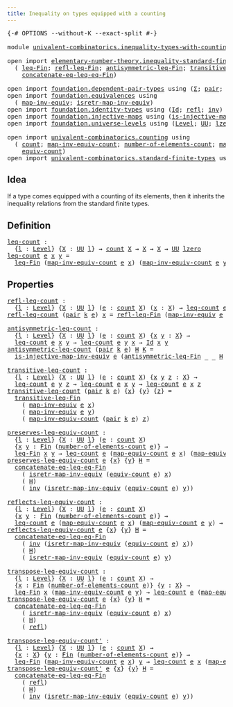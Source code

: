 ```yaml
---
title: Inequality on types equipped with a counting
---
```


<pre class="Agda"><a id="70" class="Symbol">{-#</a> <a id="74" class="Keyword">OPTIONS</a> <a id="82" class="Pragma">--without-K</a> <a id="94" class="Pragma">--exact-split</a> <a id="108" class="Symbol">#-}</a>

<a id="113" class="Keyword">module</a> <a id="120" href="univalent-combinatorics.inequality-types-with-counting.html" class="Module">univalent-combinatorics.inequality-types-with-counting</a> <a id="175" class="Keyword">where</a>

<a id="182" class="Keyword">open</a> <a id="187" class="Keyword">import</a> <a id="194" href="elementary-number-theory.inequality-standard-finite-types.html" class="Module">elementary-number-theory.inequality-standard-finite-types</a> <a id="252" class="Keyword">using</a>
  <a id="260" class="Symbol">(</a> <a id="262" href="elementary-number-theory.inequality-standard-finite-types.html#1125" class="Function">leq-Fin</a><a id="269" class="Symbol">;</a> <a id="271" href="elementary-number-theory.inequality-standard-finite-types.html#1874" class="Function">refl-leq-Fin</a><a id="283" class="Symbol">;</a> <a id="285" href="elementary-number-theory.inequality-standard-finite-types.html#2015" class="Function">antisymmetric-leq-Fin</a><a id="306" class="Symbol">;</a> <a id="308" href="elementary-number-theory.inequality-standard-finite-types.html#2262" class="Function">transitive-leq-Fin</a><a id="326" class="Symbol">;</a>
    <a id="332" href="elementary-number-theory.inequality-standard-finite-types.html#2668" class="Function">concatenate-eq-leq-eq-Fin</a><a id="357" class="Symbol">)</a>

<a id="360" class="Keyword">open</a> <a id="365" class="Keyword">import</a> <a id="372" href="foundation.dependent-pair-types.html" class="Module">foundation.dependent-pair-types</a> <a id="404" class="Keyword">using</a> <a id="410" class="Symbol">(</a><a id="411" href="foundation-core.dependent-pair-types.html#515" class="Record">Σ</a><a id="412" class="Symbol">;</a> <a id="414" href="foundation-core.dependent-pair-types.html#588" class="InductiveConstructor">pair</a><a id="418" class="Symbol">;</a> <a id="420" href="foundation-core.dependent-pair-types.html#605" class="Field">pr1</a><a id="423" class="Symbol">;</a> <a id="425" href="foundation-core.dependent-pair-types.html#617" class="Field">pr2</a><a id="428" class="Symbol">)</a>
<a id="430" class="Keyword">open</a> <a id="435" class="Keyword">import</a> <a id="442" href="foundation.equivalences.html" class="Module">foundation.equivalences</a> <a id="466" class="Keyword">using</a>
  <a id="474" class="Symbol">(</a> <a id="476" href="foundation-core.equivalences.html#5036" class="Function">map-inv-equiv</a><a id="489" class="Symbol">;</a> <a id="491" href="foundation-core.equivalences.html#5251" class="Function">isretr-map-inv-equiv</a><a id="511" class="Symbol">)</a>
<a id="513" class="Keyword">open</a> <a id="518" class="Keyword">import</a> <a id="525" href="foundation.identity-types.html" class="Module">foundation.identity-types</a> <a id="551" class="Keyword">using</a> <a id="557" class="Symbol">(</a><a id="558" href="foundation-core.identity-types.html#1767" class="Datatype">Id</a><a id="560" class="Symbol">;</a> <a id="562" href="foundation-core.identity-types.html#1820" class="InductiveConstructor">refl</a><a id="566" class="Symbol">;</a> <a id="568" href="foundation-core.identity-types.html#2729" class="Function">inv</a><a id="571" class="Symbol">)</a>
<a id="573" class="Keyword">open</a> <a id="578" class="Keyword">import</a> <a id="585" href="foundation.injective-maps.html" class="Module">foundation.injective-maps</a> <a id="611" class="Keyword">using</a> <a id="617" class="Symbol">(</a><a id="618" href="foundation.injective-maps.html#3209" class="Function">is-injective-map-inv-equiv</a><a id="644" class="Symbol">)</a>
<a id="646" class="Keyword">open</a> <a id="651" class="Keyword">import</a> <a id="658" href="foundation.universe-levels.html" class="Module">foundation.universe-levels</a> <a id="685" class="Keyword">using</a> <a id="691" class="Symbol">(</a><a id="692" href="Agda.Primitive.html#597" class="Postulate">Level</a><a id="697" class="Symbol">;</a> <a id="699" href="foundation-core.universe-levels.html#235" class="Primitive">UU</a><a id="701" class="Symbol">;</a> <a id="703" href="Agda.Primitive.html#764" class="Primitive">lzero</a><a id="708" class="Symbol">)</a>

<a id="711" class="Keyword">open</a> <a id="716" class="Keyword">import</a> <a id="723" href="univalent-combinatorics.counting.html" class="Module">univalent-combinatorics.counting</a> <a id="756" class="Keyword">using</a>
  <a id="764" class="Symbol">(</a> <a id="766" href="univalent-combinatorics.counting.html#1901" class="Function">count</a><a id="771" class="Symbol">;</a> <a id="773" href="univalent-combinatorics.counting.html#2270" class="Function">map-inv-equiv-count</a><a id="792" class="Symbol">;</a> <a id="794" href="univalent-combinatorics.counting.html#2029" class="Function">number-of-elements-count</a><a id="818" class="Symbol">;</a> <a id="820" href="univalent-combinatorics.counting.html#2172" class="Function">map-equiv-count</a><a id="835" class="Symbol">;</a>
    <a id="841" href="univalent-combinatorics.counting.html#2098" class="Function">equiv-count</a><a id="852" class="Symbol">)</a>
<a id="854" class="Keyword">open</a> <a id="859" class="Keyword">import</a> <a id="866" href="univalent-combinatorics.standard-finite-types.html" class="Module">univalent-combinatorics.standard-finite-types</a> <a id="912" class="Keyword">using</a> <a id="918" class="Symbol">(</a><a id="919" href="univalent-combinatorics.standard-finite-types.html#2149" class="Function">Fin</a><a id="922" class="Symbol">)</a>
</pre>
## Idea

If a type comes equipped with a counting of its elements, then it inherits the inequality relations from the standard finite types.

## Definition

<pre class="Agda"><a id="leq-count"></a><a id="1094" href="univalent-combinatorics.inequality-types-with-counting.html#1094" class="Function">leq-count</a> <a id="1104" class="Symbol">:</a>
  <a id="1108" class="Symbol">{</a><a id="1109" href="univalent-combinatorics.inequality-types-with-counting.html#1109" class="Bound">l</a> <a id="1111" class="Symbol">:</a> <a id="1113" href="Agda.Primitive.html#597" class="Postulate">Level</a><a id="1118" class="Symbol">}</a> <a id="1120" class="Symbol">{</a><a id="1121" href="univalent-combinatorics.inequality-types-with-counting.html#1121" class="Bound">X</a> <a id="1123" class="Symbol">:</a> <a id="1125" href="foundation-core.universe-levels.html#235" class="Primitive">UU</a> <a id="1128" href="univalent-combinatorics.inequality-types-with-counting.html#1109" class="Bound">l</a><a id="1129" class="Symbol">}</a> <a id="1131" class="Symbol">→</a> <a id="1133" href="univalent-combinatorics.counting.html#1901" class="Function">count</a> <a id="1139" href="univalent-combinatorics.inequality-types-with-counting.html#1121" class="Bound">X</a> <a id="1141" class="Symbol">→</a> <a id="1143" href="univalent-combinatorics.inequality-types-with-counting.html#1121" class="Bound">X</a> <a id="1145" class="Symbol">→</a> <a id="1147" href="univalent-combinatorics.inequality-types-with-counting.html#1121" class="Bound">X</a> <a id="1149" class="Symbol">→</a> <a id="1151" href="foundation-core.universe-levels.html#235" class="Primitive">UU</a> <a id="1154" href="Agda.Primitive.html#764" class="Primitive">lzero</a>
<a id="1160" href="univalent-combinatorics.inequality-types-with-counting.html#1094" class="Function">leq-count</a> <a id="1170" href="univalent-combinatorics.inequality-types-with-counting.html#1170" class="Bound">e</a> <a id="1172" href="univalent-combinatorics.inequality-types-with-counting.html#1172" class="Bound">x</a> <a id="1174" href="univalent-combinatorics.inequality-types-with-counting.html#1174" class="Bound">y</a> <a id="1176" class="Symbol">=</a>
  <a id="1180" href="elementary-number-theory.inequality-standard-finite-types.html#1125" class="Function">leq-Fin</a> <a id="1188" class="Symbol">(</a><a id="1189" href="univalent-combinatorics.counting.html#2270" class="Function">map-inv-equiv-count</a> <a id="1209" href="univalent-combinatorics.inequality-types-with-counting.html#1170" class="Bound">e</a> <a id="1211" href="univalent-combinatorics.inequality-types-with-counting.html#1172" class="Bound">x</a><a id="1212" class="Symbol">)</a> <a id="1214" class="Symbol">(</a><a id="1215" href="univalent-combinatorics.counting.html#2270" class="Function">map-inv-equiv-count</a> <a id="1235" href="univalent-combinatorics.inequality-types-with-counting.html#1170" class="Bound">e</a> <a id="1237" href="univalent-combinatorics.inequality-types-with-counting.html#1174" class="Bound">y</a><a id="1238" class="Symbol">)</a>
</pre>
## Properties

<pre class="Agda"><a id="refl-leq-count"></a><a id="1268" href="univalent-combinatorics.inequality-types-with-counting.html#1268" class="Function">refl-leq-count</a> <a id="1283" class="Symbol">:</a>
  <a id="1287" class="Symbol">{</a><a id="1288" href="univalent-combinatorics.inequality-types-with-counting.html#1288" class="Bound">l</a> <a id="1290" class="Symbol">:</a> <a id="1292" href="Agda.Primitive.html#597" class="Postulate">Level</a><a id="1297" class="Symbol">}</a> <a id="1299" class="Symbol">{</a><a id="1300" href="univalent-combinatorics.inequality-types-with-counting.html#1300" class="Bound">X</a> <a id="1302" class="Symbol">:</a> <a id="1304" href="foundation-core.universe-levels.html#235" class="Primitive">UU</a> <a id="1307" href="univalent-combinatorics.inequality-types-with-counting.html#1288" class="Bound">l</a><a id="1308" class="Symbol">}</a> <a id="1310" class="Symbol">(</a><a id="1311" href="univalent-combinatorics.inequality-types-with-counting.html#1311" class="Bound">e</a> <a id="1313" class="Symbol">:</a> <a id="1315" href="univalent-combinatorics.counting.html#1901" class="Function">count</a> <a id="1321" href="univalent-combinatorics.inequality-types-with-counting.html#1300" class="Bound">X</a><a id="1322" class="Symbol">)</a> <a id="1324" class="Symbol">(</a><a id="1325" href="univalent-combinatorics.inequality-types-with-counting.html#1325" class="Bound">x</a> <a id="1327" class="Symbol">:</a> <a id="1329" href="univalent-combinatorics.inequality-types-with-counting.html#1300" class="Bound">X</a><a id="1330" class="Symbol">)</a> <a id="1332" class="Symbol">→</a> <a id="1334" href="univalent-combinatorics.inequality-types-with-counting.html#1094" class="Function">leq-count</a> <a id="1344" href="univalent-combinatorics.inequality-types-with-counting.html#1311" class="Bound">e</a> <a id="1346" href="univalent-combinatorics.inequality-types-with-counting.html#1325" class="Bound">x</a> <a id="1348" href="univalent-combinatorics.inequality-types-with-counting.html#1325" class="Bound">x</a>
<a id="1350" href="univalent-combinatorics.inequality-types-with-counting.html#1268" class="Function">refl-leq-count</a> <a id="1365" class="Symbol">(</a><a id="1366" href="foundation-core.dependent-pair-types.html#588" class="InductiveConstructor">pair</a> <a id="1371" href="univalent-combinatorics.inequality-types-with-counting.html#1371" class="Bound">k</a> <a id="1373" href="univalent-combinatorics.inequality-types-with-counting.html#1373" class="Bound">e</a><a id="1374" class="Symbol">)</a> <a id="1376" href="univalent-combinatorics.inequality-types-with-counting.html#1376" class="Bound">x</a> <a id="1378" class="Symbol">=</a> <a id="1380" href="elementary-number-theory.inequality-standard-finite-types.html#1874" class="Function">refl-leq-Fin</a> <a id="1393" class="Symbol">(</a><a id="1394" href="foundation-core.equivalences.html#5036" class="Function">map-inv-equiv</a> <a id="1408" href="univalent-combinatorics.inequality-types-with-counting.html#1373" class="Bound">e</a> <a id="1410" href="univalent-combinatorics.inequality-types-with-counting.html#1376" class="Bound">x</a><a id="1411" class="Symbol">)</a>

<a id="antisymmetric-leq-count"></a><a id="1414" href="univalent-combinatorics.inequality-types-with-counting.html#1414" class="Function">antisymmetric-leq-count</a> <a id="1438" class="Symbol">:</a>
  <a id="1442" class="Symbol">{</a><a id="1443" href="univalent-combinatorics.inequality-types-with-counting.html#1443" class="Bound">l</a> <a id="1445" class="Symbol">:</a> <a id="1447" href="Agda.Primitive.html#597" class="Postulate">Level</a><a id="1452" class="Symbol">}</a> <a id="1454" class="Symbol">{</a><a id="1455" href="univalent-combinatorics.inequality-types-with-counting.html#1455" class="Bound">X</a> <a id="1457" class="Symbol">:</a> <a id="1459" href="foundation-core.universe-levels.html#235" class="Primitive">UU</a> <a id="1462" href="univalent-combinatorics.inequality-types-with-counting.html#1443" class="Bound">l</a><a id="1463" class="Symbol">}</a> <a id="1465" class="Symbol">(</a><a id="1466" href="univalent-combinatorics.inequality-types-with-counting.html#1466" class="Bound">e</a> <a id="1468" class="Symbol">:</a> <a id="1470" href="univalent-combinatorics.counting.html#1901" class="Function">count</a> <a id="1476" href="univalent-combinatorics.inequality-types-with-counting.html#1455" class="Bound">X</a><a id="1477" class="Symbol">)</a> <a id="1479" class="Symbol">{</a><a id="1480" href="univalent-combinatorics.inequality-types-with-counting.html#1480" class="Bound">x</a> <a id="1482" href="univalent-combinatorics.inequality-types-with-counting.html#1482" class="Bound">y</a> <a id="1484" class="Symbol">:</a> <a id="1486" href="univalent-combinatorics.inequality-types-with-counting.html#1455" class="Bound">X</a><a id="1487" class="Symbol">}</a> <a id="1489" class="Symbol">→</a>
  <a id="1493" href="univalent-combinatorics.inequality-types-with-counting.html#1094" class="Function">leq-count</a> <a id="1503" href="univalent-combinatorics.inequality-types-with-counting.html#1466" class="Bound">e</a> <a id="1505" href="univalent-combinatorics.inequality-types-with-counting.html#1480" class="Bound">x</a> <a id="1507" href="univalent-combinatorics.inequality-types-with-counting.html#1482" class="Bound">y</a> <a id="1509" class="Symbol">→</a> <a id="1511" href="univalent-combinatorics.inequality-types-with-counting.html#1094" class="Function">leq-count</a> <a id="1521" href="univalent-combinatorics.inequality-types-with-counting.html#1466" class="Bound">e</a> <a id="1523" href="univalent-combinatorics.inequality-types-with-counting.html#1482" class="Bound">y</a> <a id="1525" href="univalent-combinatorics.inequality-types-with-counting.html#1480" class="Bound">x</a> <a id="1527" class="Symbol">→</a> <a id="1529" href="foundation-core.identity-types.html#1767" class="Datatype">Id</a> <a id="1532" href="univalent-combinatorics.inequality-types-with-counting.html#1480" class="Bound">x</a> <a id="1534" href="univalent-combinatorics.inequality-types-with-counting.html#1482" class="Bound">y</a>
<a id="1536" href="univalent-combinatorics.inequality-types-with-counting.html#1414" class="Function">antisymmetric-leq-count</a> <a id="1560" class="Symbol">(</a><a id="1561" href="foundation-core.dependent-pair-types.html#588" class="InductiveConstructor">pair</a> <a id="1566" href="univalent-combinatorics.inequality-types-with-counting.html#1566" class="Bound">k</a> <a id="1568" href="univalent-combinatorics.inequality-types-with-counting.html#1568" class="Bound">e</a><a id="1569" class="Symbol">)</a> <a id="1571" href="univalent-combinatorics.inequality-types-with-counting.html#1571" class="Bound">H</a> <a id="1573" href="univalent-combinatorics.inequality-types-with-counting.html#1573" class="Bound">K</a> <a id="1575" class="Symbol">=</a>
  <a id="1579" href="foundation.injective-maps.html#3209" class="Function">is-injective-map-inv-equiv</a> <a id="1606" href="univalent-combinatorics.inequality-types-with-counting.html#1568" class="Bound">e</a> <a id="1608" class="Symbol">(</a><a id="1609" href="elementary-number-theory.inequality-standard-finite-types.html#2015" class="Function">antisymmetric-leq-Fin</a> <a id="1631" class="Symbol">_</a> <a id="1633" class="Symbol">_</a> <a id="1635" href="univalent-combinatorics.inequality-types-with-counting.html#1571" class="Bound">H</a> <a id="1637" href="univalent-combinatorics.inequality-types-with-counting.html#1573" class="Bound">K</a><a id="1638" class="Symbol">)</a>

<a id="transitive-leq-count"></a><a id="1641" href="univalent-combinatorics.inequality-types-with-counting.html#1641" class="Function">transitive-leq-count</a> <a id="1662" class="Symbol">:</a>
  <a id="1666" class="Symbol">{</a><a id="1667" href="univalent-combinatorics.inequality-types-with-counting.html#1667" class="Bound">l</a> <a id="1669" class="Symbol">:</a> <a id="1671" href="Agda.Primitive.html#597" class="Postulate">Level</a><a id="1676" class="Symbol">}</a> <a id="1678" class="Symbol">{</a><a id="1679" href="univalent-combinatorics.inequality-types-with-counting.html#1679" class="Bound">X</a> <a id="1681" class="Symbol">:</a> <a id="1683" href="foundation-core.universe-levels.html#235" class="Primitive">UU</a> <a id="1686" href="univalent-combinatorics.inequality-types-with-counting.html#1667" class="Bound">l</a><a id="1687" class="Symbol">}</a> <a id="1689" class="Symbol">(</a><a id="1690" href="univalent-combinatorics.inequality-types-with-counting.html#1690" class="Bound">e</a> <a id="1692" class="Symbol">:</a> <a id="1694" href="univalent-combinatorics.counting.html#1901" class="Function">count</a> <a id="1700" href="univalent-combinatorics.inequality-types-with-counting.html#1679" class="Bound">X</a><a id="1701" class="Symbol">)</a> <a id="1703" class="Symbol">{</a><a id="1704" href="univalent-combinatorics.inequality-types-with-counting.html#1704" class="Bound">x</a> <a id="1706" href="univalent-combinatorics.inequality-types-with-counting.html#1706" class="Bound">y</a> <a id="1708" href="univalent-combinatorics.inequality-types-with-counting.html#1708" class="Bound">z</a> <a id="1710" class="Symbol">:</a> <a id="1712" href="univalent-combinatorics.inequality-types-with-counting.html#1679" class="Bound">X</a><a id="1713" class="Symbol">}</a> <a id="1715" class="Symbol">→</a>
  <a id="1719" href="univalent-combinatorics.inequality-types-with-counting.html#1094" class="Function">leq-count</a> <a id="1729" href="univalent-combinatorics.inequality-types-with-counting.html#1690" class="Bound">e</a> <a id="1731" href="univalent-combinatorics.inequality-types-with-counting.html#1706" class="Bound">y</a> <a id="1733" href="univalent-combinatorics.inequality-types-with-counting.html#1708" class="Bound">z</a> <a id="1735" class="Symbol">→</a> <a id="1737" href="univalent-combinatorics.inequality-types-with-counting.html#1094" class="Function">leq-count</a> <a id="1747" href="univalent-combinatorics.inequality-types-with-counting.html#1690" class="Bound">e</a> <a id="1749" href="univalent-combinatorics.inequality-types-with-counting.html#1704" class="Bound">x</a> <a id="1751" href="univalent-combinatorics.inequality-types-with-counting.html#1706" class="Bound">y</a> <a id="1753" class="Symbol">→</a> <a id="1755" href="univalent-combinatorics.inequality-types-with-counting.html#1094" class="Function">leq-count</a> <a id="1765" href="univalent-combinatorics.inequality-types-with-counting.html#1690" class="Bound">e</a> <a id="1767" href="univalent-combinatorics.inequality-types-with-counting.html#1704" class="Bound">x</a> <a id="1769" href="univalent-combinatorics.inequality-types-with-counting.html#1708" class="Bound">z</a>
<a id="1771" href="univalent-combinatorics.inequality-types-with-counting.html#1641" class="Function">transitive-leq-count</a> <a id="1792" class="Symbol">(</a><a id="1793" href="foundation-core.dependent-pair-types.html#588" class="InductiveConstructor">pair</a> <a id="1798" href="univalent-combinatorics.inequality-types-with-counting.html#1798" class="Bound">k</a> <a id="1800" href="univalent-combinatorics.inequality-types-with-counting.html#1800" class="Bound">e</a><a id="1801" class="Symbol">)</a> <a id="1803" class="Symbol">{</a><a id="1804" href="univalent-combinatorics.inequality-types-with-counting.html#1804" class="Bound">x</a><a id="1805" class="Symbol">}</a> <a id="1807" class="Symbol">{</a><a id="1808" href="univalent-combinatorics.inequality-types-with-counting.html#1808" class="Bound">y</a><a id="1809" class="Symbol">}</a> <a id="1811" class="Symbol">{</a><a id="1812" href="univalent-combinatorics.inequality-types-with-counting.html#1812" class="Bound">z</a><a id="1813" class="Symbol">}</a> <a id="1815" class="Symbol">=</a>
  <a id="1819" href="elementary-number-theory.inequality-standard-finite-types.html#2262" class="Function">transitive-leq-Fin</a>
    <a id="1842" class="Symbol">(</a> <a id="1844" href="foundation-core.equivalences.html#5036" class="Function">map-inv-equiv</a> <a id="1858" href="univalent-combinatorics.inequality-types-with-counting.html#1800" class="Bound">e</a> <a id="1860" href="univalent-combinatorics.inequality-types-with-counting.html#1804" class="Bound">x</a><a id="1861" class="Symbol">)</a>
    <a id="1867" class="Symbol">(</a> <a id="1869" href="foundation-core.equivalences.html#5036" class="Function">map-inv-equiv</a> <a id="1883" href="univalent-combinatorics.inequality-types-with-counting.html#1800" class="Bound">e</a> <a id="1885" href="univalent-combinatorics.inequality-types-with-counting.html#1808" class="Bound">y</a><a id="1886" class="Symbol">)</a>
    <a id="1892" class="Symbol">(</a> <a id="1894" href="univalent-combinatorics.counting.html#2270" class="Function">map-inv-equiv-count</a> <a id="1914" class="Symbol">(</a><a id="1915" href="foundation-core.dependent-pair-types.html#588" class="InductiveConstructor">pair</a> <a id="1920" href="univalent-combinatorics.inequality-types-with-counting.html#1798" class="Bound">k</a> <a id="1922" href="univalent-combinatorics.inequality-types-with-counting.html#1800" class="Bound">e</a><a id="1923" class="Symbol">)</a> <a id="1925" href="univalent-combinatorics.inequality-types-with-counting.html#1812" class="Bound">z</a><a id="1926" class="Symbol">)</a>

<a id="preserves-leq-equiv-count"></a><a id="1929" href="univalent-combinatorics.inequality-types-with-counting.html#1929" class="Function">preserves-leq-equiv-count</a> <a id="1955" class="Symbol">:</a>
  <a id="1959" class="Symbol">{</a><a id="1960" href="univalent-combinatorics.inequality-types-with-counting.html#1960" class="Bound">l</a> <a id="1962" class="Symbol">:</a> <a id="1964" href="Agda.Primitive.html#597" class="Postulate">Level</a><a id="1969" class="Symbol">}</a> <a id="1971" class="Symbol">{</a><a id="1972" href="univalent-combinatorics.inequality-types-with-counting.html#1972" class="Bound">X</a> <a id="1974" class="Symbol">:</a> <a id="1976" href="foundation-core.universe-levels.html#235" class="Primitive">UU</a> <a id="1979" href="univalent-combinatorics.inequality-types-with-counting.html#1960" class="Bound">l</a><a id="1980" class="Symbol">}</a> <a id="1982" class="Symbol">(</a><a id="1983" href="univalent-combinatorics.inequality-types-with-counting.html#1983" class="Bound">e</a> <a id="1985" class="Symbol">:</a> <a id="1987" href="univalent-combinatorics.counting.html#1901" class="Function">count</a> <a id="1993" href="univalent-combinatorics.inequality-types-with-counting.html#1972" class="Bound">X</a><a id="1994" class="Symbol">)</a>
  <a id="1998" class="Symbol">{</a><a id="1999" href="univalent-combinatorics.inequality-types-with-counting.html#1999" class="Bound">x</a> <a id="2001" href="univalent-combinatorics.inequality-types-with-counting.html#2001" class="Bound">y</a> <a id="2003" class="Symbol">:</a> <a id="2005" href="univalent-combinatorics.standard-finite-types.html#2149" class="Function">Fin</a> <a id="2009" class="Symbol">(</a><a id="2010" href="univalent-combinatorics.counting.html#2029" class="Function">number-of-elements-count</a> <a id="2035" href="univalent-combinatorics.inequality-types-with-counting.html#1983" class="Bound">e</a><a id="2036" class="Symbol">)}</a> <a id="2039" class="Symbol">→</a>
  <a id="2043" href="elementary-number-theory.inequality-standard-finite-types.html#1125" class="Function">leq-Fin</a> <a id="2051" href="univalent-combinatorics.inequality-types-with-counting.html#1999" class="Bound">x</a> <a id="2053" href="univalent-combinatorics.inequality-types-with-counting.html#2001" class="Bound">y</a> <a id="2055" class="Symbol">→</a> <a id="2057" href="univalent-combinatorics.inequality-types-with-counting.html#1094" class="Function">leq-count</a> <a id="2067" href="univalent-combinatorics.inequality-types-with-counting.html#1983" class="Bound">e</a> <a id="2069" class="Symbol">(</a><a id="2070" href="univalent-combinatorics.counting.html#2172" class="Function">map-equiv-count</a> <a id="2086" href="univalent-combinatorics.inequality-types-with-counting.html#1983" class="Bound">e</a> <a id="2088" href="univalent-combinatorics.inequality-types-with-counting.html#1999" class="Bound">x</a><a id="2089" class="Symbol">)</a> <a id="2091" class="Symbol">(</a><a id="2092" href="univalent-combinatorics.counting.html#2172" class="Function">map-equiv-count</a> <a id="2108" href="univalent-combinatorics.inequality-types-with-counting.html#1983" class="Bound">e</a> <a id="2110" href="univalent-combinatorics.inequality-types-with-counting.html#2001" class="Bound">y</a><a id="2111" class="Symbol">)</a>
<a id="2113" href="univalent-combinatorics.inequality-types-with-counting.html#1929" class="Function">preserves-leq-equiv-count</a> <a id="2139" href="univalent-combinatorics.inequality-types-with-counting.html#2139" class="Bound">e</a> <a id="2141" class="Symbol">{</a><a id="2142" href="univalent-combinatorics.inequality-types-with-counting.html#2142" class="Bound">x</a><a id="2143" class="Symbol">}</a> <a id="2145" class="Symbol">{</a><a id="2146" href="univalent-combinatorics.inequality-types-with-counting.html#2146" class="Bound">y</a><a id="2147" class="Symbol">}</a> <a id="2149" href="univalent-combinatorics.inequality-types-with-counting.html#2149" class="Bound">H</a> <a id="2151" class="Symbol">=</a>
  <a id="2155" href="elementary-number-theory.inequality-standard-finite-types.html#2668" class="Function">concatenate-eq-leq-eq-Fin</a>
    <a id="2185" class="Symbol">(</a> <a id="2187" href="foundation-core.equivalences.html#5251" class="Function">isretr-map-inv-equiv</a> <a id="2208" class="Symbol">(</a><a id="2209" href="univalent-combinatorics.counting.html#2098" class="Function">equiv-count</a> <a id="2221" href="univalent-combinatorics.inequality-types-with-counting.html#2139" class="Bound">e</a><a id="2222" class="Symbol">)</a> <a id="2224" href="univalent-combinatorics.inequality-types-with-counting.html#2142" class="Bound">x</a><a id="2225" class="Symbol">)</a>
    <a id="2231" class="Symbol">(</a> <a id="2233" href="univalent-combinatorics.inequality-types-with-counting.html#2149" class="Bound">H</a><a id="2234" class="Symbol">)</a>
    <a id="2240" class="Symbol">(</a> <a id="2242" href="foundation-core.identity-types.html#2729" class="Function">inv</a> <a id="2246" class="Symbol">(</a><a id="2247" href="foundation-core.equivalences.html#5251" class="Function">isretr-map-inv-equiv</a> <a id="2268" class="Symbol">(</a><a id="2269" href="univalent-combinatorics.counting.html#2098" class="Function">equiv-count</a> <a id="2281" href="univalent-combinatorics.inequality-types-with-counting.html#2139" class="Bound">e</a><a id="2282" class="Symbol">)</a> <a id="2284" href="univalent-combinatorics.inequality-types-with-counting.html#2146" class="Bound">y</a><a id="2285" class="Symbol">))</a>

<a id="reflects-leq-equiv-count"></a><a id="2289" href="univalent-combinatorics.inequality-types-with-counting.html#2289" class="Function">reflects-leq-equiv-count</a> <a id="2314" class="Symbol">:</a>
  <a id="2318" class="Symbol">{</a><a id="2319" href="univalent-combinatorics.inequality-types-with-counting.html#2319" class="Bound">l</a> <a id="2321" class="Symbol">:</a> <a id="2323" href="Agda.Primitive.html#597" class="Postulate">Level</a><a id="2328" class="Symbol">}</a> <a id="2330" class="Symbol">{</a><a id="2331" href="univalent-combinatorics.inequality-types-with-counting.html#2331" class="Bound">X</a> <a id="2333" class="Symbol">:</a> <a id="2335" href="foundation-core.universe-levels.html#235" class="Primitive">UU</a> <a id="2338" href="univalent-combinatorics.inequality-types-with-counting.html#2319" class="Bound">l</a><a id="2339" class="Symbol">}</a> <a id="2341" class="Symbol">(</a><a id="2342" href="univalent-combinatorics.inequality-types-with-counting.html#2342" class="Bound">e</a> <a id="2344" class="Symbol">:</a> <a id="2346" href="univalent-combinatorics.counting.html#1901" class="Function">count</a> <a id="2352" href="univalent-combinatorics.inequality-types-with-counting.html#2331" class="Bound">X</a><a id="2353" class="Symbol">)</a>
  <a id="2357" class="Symbol">{</a><a id="2358" href="univalent-combinatorics.inequality-types-with-counting.html#2358" class="Bound">x</a> <a id="2360" href="univalent-combinatorics.inequality-types-with-counting.html#2360" class="Bound">y</a> <a id="2362" class="Symbol">:</a> <a id="2364" href="univalent-combinatorics.standard-finite-types.html#2149" class="Function">Fin</a> <a id="2368" class="Symbol">(</a><a id="2369" href="univalent-combinatorics.counting.html#2029" class="Function">number-of-elements-count</a> <a id="2394" href="univalent-combinatorics.inequality-types-with-counting.html#2342" class="Bound">e</a><a id="2395" class="Symbol">)}</a> <a id="2398" class="Symbol">→</a>
  <a id="2402" href="univalent-combinatorics.inequality-types-with-counting.html#1094" class="Function">leq-count</a> <a id="2412" href="univalent-combinatorics.inequality-types-with-counting.html#2342" class="Bound">e</a> <a id="2414" class="Symbol">(</a><a id="2415" href="univalent-combinatorics.counting.html#2172" class="Function">map-equiv-count</a> <a id="2431" href="univalent-combinatorics.inequality-types-with-counting.html#2342" class="Bound">e</a> <a id="2433" href="univalent-combinatorics.inequality-types-with-counting.html#2358" class="Bound">x</a><a id="2434" class="Symbol">)</a> <a id="2436" class="Symbol">(</a><a id="2437" href="univalent-combinatorics.counting.html#2172" class="Function">map-equiv-count</a> <a id="2453" href="univalent-combinatorics.inequality-types-with-counting.html#2342" class="Bound">e</a> <a id="2455" href="univalent-combinatorics.inequality-types-with-counting.html#2360" class="Bound">y</a><a id="2456" class="Symbol">)</a> <a id="2458" class="Symbol">→</a> <a id="2460" href="elementary-number-theory.inequality-standard-finite-types.html#1125" class="Function">leq-Fin</a> <a id="2468" href="univalent-combinatorics.inequality-types-with-counting.html#2358" class="Bound">x</a> <a id="2470" href="univalent-combinatorics.inequality-types-with-counting.html#2360" class="Bound">y</a>
<a id="2472" href="univalent-combinatorics.inequality-types-with-counting.html#2289" class="Function">reflects-leq-equiv-count</a> <a id="2497" href="univalent-combinatorics.inequality-types-with-counting.html#2497" class="Bound">e</a> <a id="2499" class="Symbol">{</a><a id="2500" href="univalent-combinatorics.inequality-types-with-counting.html#2500" class="Bound">x</a><a id="2501" class="Symbol">}</a> <a id="2503" class="Symbol">{</a><a id="2504" href="univalent-combinatorics.inequality-types-with-counting.html#2504" class="Bound">y</a><a id="2505" class="Symbol">}</a> <a id="2507" href="univalent-combinatorics.inequality-types-with-counting.html#2507" class="Bound">H</a> <a id="2509" class="Symbol">=</a>
  <a id="2513" href="elementary-number-theory.inequality-standard-finite-types.html#2668" class="Function">concatenate-eq-leq-eq-Fin</a>
    <a id="2543" class="Symbol">(</a> <a id="2545" href="foundation-core.identity-types.html#2729" class="Function">inv</a> <a id="2549" class="Symbol">(</a><a id="2550" href="foundation-core.equivalences.html#5251" class="Function">isretr-map-inv-equiv</a> <a id="2571" class="Symbol">(</a><a id="2572" href="univalent-combinatorics.counting.html#2098" class="Function">equiv-count</a> <a id="2584" href="univalent-combinatorics.inequality-types-with-counting.html#2497" class="Bound">e</a><a id="2585" class="Symbol">)</a> <a id="2587" href="univalent-combinatorics.inequality-types-with-counting.html#2500" class="Bound">x</a><a id="2588" class="Symbol">))</a>
    <a id="2595" class="Symbol">(</a> <a id="2597" href="univalent-combinatorics.inequality-types-with-counting.html#2507" class="Bound">H</a><a id="2598" class="Symbol">)</a>
    <a id="2604" class="Symbol">(</a> <a id="2606" href="foundation-core.equivalences.html#5251" class="Function">isretr-map-inv-equiv</a> <a id="2627" class="Symbol">(</a><a id="2628" href="univalent-combinatorics.counting.html#2098" class="Function">equiv-count</a> <a id="2640" href="univalent-combinatorics.inequality-types-with-counting.html#2497" class="Bound">e</a><a id="2641" class="Symbol">)</a> <a id="2643" href="univalent-combinatorics.inequality-types-with-counting.html#2504" class="Bound">y</a><a id="2644" class="Symbol">)</a>

<a id="transpose-leq-equiv-count"></a><a id="2647" href="univalent-combinatorics.inequality-types-with-counting.html#2647" class="Function">transpose-leq-equiv-count</a> <a id="2673" class="Symbol">:</a>
  <a id="2677" class="Symbol">{</a><a id="2678" href="univalent-combinatorics.inequality-types-with-counting.html#2678" class="Bound">l</a> <a id="2680" class="Symbol">:</a> <a id="2682" href="Agda.Primitive.html#597" class="Postulate">Level</a><a id="2687" class="Symbol">}</a> <a id="2689" class="Symbol">{</a><a id="2690" href="univalent-combinatorics.inequality-types-with-counting.html#2690" class="Bound">X</a> <a id="2692" class="Symbol">:</a> <a id="2694" href="foundation-core.universe-levels.html#235" class="Primitive">UU</a> <a id="2697" href="univalent-combinatorics.inequality-types-with-counting.html#2678" class="Bound">l</a><a id="2698" class="Symbol">}</a> <a id="2700" class="Symbol">(</a><a id="2701" href="univalent-combinatorics.inequality-types-with-counting.html#2701" class="Bound">e</a> <a id="2703" class="Symbol">:</a> <a id="2705" href="univalent-combinatorics.counting.html#1901" class="Function">count</a> <a id="2711" href="univalent-combinatorics.inequality-types-with-counting.html#2690" class="Bound">X</a><a id="2712" class="Symbol">)</a> <a id="2714" class="Symbol">→</a>
  <a id="2718" class="Symbol">{</a><a id="2719" href="univalent-combinatorics.inequality-types-with-counting.html#2719" class="Bound">x</a> <a id="2721" class="Symbol">:</a> <a id="2723" href="univalent-combinatorics.standard-finite-types.html#2149" class="Function">Fin</a> <a id="2727" class="Symbol">(</a><a id="2728" href="univalent-combinatorics.counting.html#2029" class="Function">number-of-elements-count</a> <a id="2753" href="univalent-combinatorics.inequality-types-with-counting.html#2701" class="Bound">e</a><a id="2754" class="Symbol">)}</a> <a id="2757" class="Symbol">{</a><a id="2758" href="univalent-combinatorics.inequality-types-with-counting.html#2758" class="Bound">y</a> <a id="2760" class="Symbol">:</a> <a id="2762" href="univalent-combinatorics.inequality-types-with-counting.html#2690" class="Bound">X</a><a id="2763" class="Symbol">}</a> <a id="2765" class="Symbol">→</a>
  <a id="2769" href="elementary-number-theory.inequality-standard-finite-types.html#1125" class="Function">leq-Fin</a> <a id="2777" href="univalent-combinatorics.inequality-types-with-counting.html#2719" class="Bound">x</a> <a id="2779" class="Symbol">(</a><a id="2780" href="univalent-combinatorics.counting.html#2270" class="Function">map-inv-equiv-count</a> <a id="2800" href="univalent-combinatorics.inequality-types-with-counting.html#2701" class="Bound">e</a> <a id="2802" href="univalent-combinatorics.inequality-types-with-counting.html#2758" class="Bound">y</a><a id="2803" class="Symbol">)</a> <a id="2805" class="Symbol">→</a> <a id="2807" href="univalent-combinatorics.inequality-types-with-counting.html#1094" class="Function">leq-count</a> <a id="2817" href="univalent-combinatorics.inequality-types-with-counting.html#2701" class="Bound">e</a> <a id="2819" class="Symbol">(</a><a id="2820" href="univalent-combinatorics.counting.html#2172" class="Function">map-equiv-count</a> <a id="2836" href="univalent-combinatorics.inequality-types-with-counting.html#2701" class="Bound">e</a> <a id="2838" href="univalent-combinatorics.inequality-types-with-counting.html#2719" class="Bound">x</a><a id="2839" class="Symbol">)</a> <a id="2841" href="univalent-combinatorics.inequality-types-with-counting.html#2758" class="Bound">y</a>
<a id="2843" href="univalent-combinatorics.inequality-types-with-counting.html#2647" class="Function">transpose-leq-equiv-count</a> <a id="2869" href="univalent-combinatorics.inequality-types-with-counting.html#2869" class="Bound">e</a> <a id="2871" class="Symbol">{</a><a id="2872" href="univalent-combinatorics.inequality-types-with-counting.html#2872" class="Bound">x</a><a id="2873" class="Symbol">}</a> <a id="2875" class="Symbol">{</a><a id="2876" href="univalent-combinatorics.inequality-types-with-counting.html#2876" class="Bound">y</a><a id="2877" class="Symbol">}</a> <a id="2879" href="univalent-combinatorics.inequality-types-with-counting.html#2879" class="Bound">H</a> <a id="2881" class="Symbol">=</a>
  <a id="2885" href="elementary-number-theory.inequality-standard-finite-types.html#2668" class="Function">concatenate-eq-leq-eq-Fin</a>
    <a id="2915" class="Symbol">(</a> <a id="2917" href="foundation-core.equivalences.html#5251" class="Function">isretr-map-inv-equiv</a> <a id="2938" class="Symbol">(</a><a id="2939" href="univalent-combinatorics.counting.html#2098" class="Function">equiv-count</a> <a id="2951" href="univalent-combinatorics.inequality-types-with-counting.html#2869" class="Bound">e</a><a id="2952" class="Symbol">)</a> <a id="2954" href="univalent-combinatorics.inequality-types-with-counting.html#2872" class="Bound">x</a><a id="2955" class="Symbol">)</a>
    <a id="2961" class="Symbol">(</a> <a id="2963" href="univalent-combinatorics.inequality-types-with-counting.html#2879" class="Bound">H</a><a id="2964" class="Symbol">)</a>
    <a id="2970" class="Symbol">(</a> <a id="2972" href="foundation-core.identity-types.html#1820" class="InductiveConstructor">refl</a><a id="2976" class="Symbol">)</a>

<a id="transpose-leq-equiv-count&#39;"></a><a id="2979" href="univalent-combinatorics.inequality-types-with-counting.html#2979" class="Function">transpose-leq-equiv-count&#39;</a> <a id="3006" class="Symbol">:</a>
  <a id="3010" class="Symbol">{</a><a id="3011" href="univalent-combinatorics.inequality-types-with-counting.html#3011" class="Bound">l</a> <a id="3013" class="Symbol">:</a> <a id="3015" href="Agda.Primitive.html#597" class="Postulate">Level</a><a id="3020" class="Symbol">}</a> <a id="3022" class="Symbol">{</a><a id="3023" href="univalent-combinatorics.inequality-types-with-counting.html#3023" class="Bound">X</a> <a id="3025" class="Symbol">:</a> <a id="3027" href="foundation-core.universe-levels.html#235" class="Primitive">UU</a> <a id="3030" href="univalent-combinatorics.inequality-types-with-counting.html#3011" class="Bound">l</a><a id="3031" class="Symbol">}</a> <a id="3033" class="Symbol">(</a><a id="3034" href="univalent-combinatorics.inequality-types-with-counting.html#3034" class="Bound">e</a> <a id="3036" class="Symbol">:</a> <a id="3038" href="univalent-combinatorics.counting.html#1901" class="Function">count</a> <a id="3044" href="univalent-combinatorics.inequality-types-with-counting.html#3023" class="Bound">X</a><a id="3045" class="Symbol">)</a> <a id="3047" class="Symbol">→</a>
  <a id="3051" class="Symbol">{</a><a id="3052" href="univalent-combinatorics.inequality-types-with-counting.html#3052" class="Bound">x</a> <a id="3054" class="Symbol">:</a> <a id="3056" href="univalent-combinatorics.inequality-types-with-counting.html#3023" class="Bound">X</a><a id="3057" class="Symbol">}</a> <a id="3059" class="Symbol">{</a><a id="3060" href="univalent-combinatorics.inequality-types-with-counting.html#3060" class="Bound">y</a> <a id="3062" class="Symbol">:</a> <a id="3064" href="univalent-combinatorics.standard-finite-types.html#2149" class="Function">Fin</a> <a id="3068" class="Symbol">(</a><a id="3069" href="univalent-combinatorics.counting.html#2029" class="Function">number-of-elements-count</a> <a id="3094" href="univalent-combinatorics.inequality-types-with-counting.html#3034" class="Bound">e</a><a id="3095" class="Symbol">)}</a> <a id="3098" class="Symbol">→</a>
  <a id="3102" href="elementary-number-theory.inequality-standard-finite-types.html#1125" class="Function">leq-Fin</a> <a id="3110" class="Symbol">(</a><a id="3111" href="univalent-combinatorics.counting.html#2270" class="Function">map-inv-equiv-count</a> <a id="3131" href="univalent-combinatorics.inequality-types-with-counting.html#3034" class="Bound">e</a> <a id="3133" href="univalent-combinatorics.inequality-types-with-counting.html#3052" class="Bound">x</a><a id="3134" class="Symbol">)</a> <a id="3136" href="univalent-combinatorics.inequality-types-with-counting.html#3060" class="Bound">y</a> <a id="3138" class="Symbol">→</a> <a id="3140" href="univalent-combinatorics.inequality-types-with-counting.html#1094" class="Function">leq-count</a> <a id="3150" href="univalent-combinatorics.inequality-types-with-counting.html#3034" class="Bound">e</a> <a id="3152" href="univalent-combinatorics.inequality-types-with-counting.html#3052" class="Bound">x</a> <a id="3154" class="Symbol">(</a><a id="3155" href="univalent-combinatorics.counting.html#2172" class="Function">map-equiv-count</a> <a id="3171" href="univalent-combinatorics.inequality-types-with-counting.html#3034" class="Bound">e</a> <a id="3173" href="univalent-combinatorics.inequality-types-with-counting.html#3060" class="Bound">y</a><a id="3174" class="Symbol">)</a>
<a id="3176" href="univalent-combinatorics.inequality-types-with-counting.html#2979" class="Function">transpose-leq-equiv-count&#39;</a> <a id="3203" href="univalent-combinatorics.inequality-types-with-counting.html#3203" class="Bound">e</a> <a id="3205" class="Symbol">{</a><a id="3206" href="univalent-combinatorics.inequality-types-with-counting.html#3206" class="Bound">x</a><a id="3207" class="Symbol">}</a> <a id="3209" class="Symbol">{</a><a id="3210" href="univalent-combinatorics.inequality-types-with-counting.html#3210" class="Bound">y</a><a id="3211" class="Symbol">}</a> <a id="3213" href="univalent-combinatorics.inequality-types-with-counting.html#3213" class="Bound">H</a> <a id="3215" class="Symbol">=</a>
  <a id="3219" href="elementary-number-theory.inequality-standard-finite-types.html#2668" class="Function">concatenate-eq-leq-eq-Fin</a>
    <a id="3249" class="Symbol">(</a> <a id="3251" href="foundation-core.identity-types.html#1820" class="InductiveConstructor">refl</a><a id="3255" class="Symbol">)</a>
    <a id="3261" class="Symbol">(</a> <a id="3263" href="univalent-combinatorics.inequality-types-with-counting.html#3213" class="Bound">H</a><a id="3264" class="Symbol">)</a>
    <a id="3270" class="Symbol">(</a> <a id="3272" href="foundation-core.identity-types.html#2729" class="Function">inv</a> <a id="3276" class="Symbol">(</a><a id="3277" href="foundation-core.equivalences.html#5251" class="Function">isretr-map-inv-equiv</a> <a id="3298" class="Symbol">(</a><a id="3299" href="univalent-combinatorics.counting.html#2098" class="Function">equiv-count</a> <a id="3311" href="univalent-combinatorics.inequality-types-with-counting.html#3203" class="Bound">e</a><a id="3312" class="Symbol">)</a> <a id="3314" href="univalent-combinatorics.inequality-types-with-counting.html#3210" class="Bound">y</a><a id="3315" class="Symbol">))</a>
</pre>